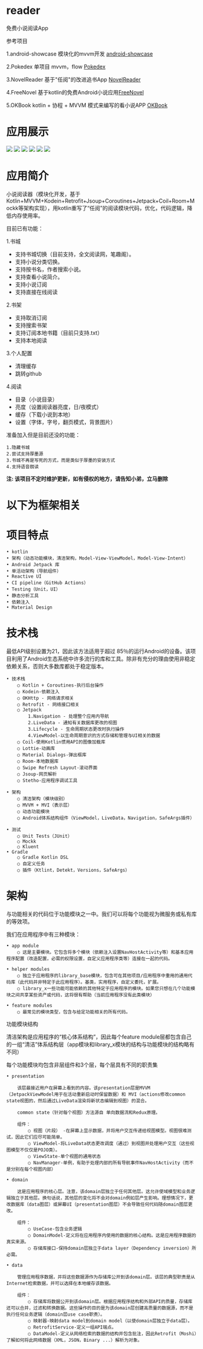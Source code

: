 # reader
免费小说阅读App

参考项目

1.android-showcase 模块化的mvvm开发 [android-showcase](https://github.com/igorwojda/android-showcase)

2.Pokedex 单项目 mvvm，flow [Pokedex](https://github.com/skydoves/Pokedex)

3.NovelReader 基于"任阅"的改进追书App [NovelReader](https://github.com/newbiechen1024/NovelReader)

4.FreeNovel 基于kotlin的免费Android小说应用[FreeNovel](https://github.com/lxygithub/FreeNovel)

5.OKBook kotlin + 协程 + MVVM 模式来编写的看小说APP [OKBook](https://gitee.com/xcode_xiao/OKBook)

# 应用展示

![](https://github.com/woodwen/reader/blob/main/screenshot/1.jpeg)
![](https://github.com/woodwen/reader/blob/main/screenshot/2.jpeg)
![](https://github.com/woodwen/reader/blob/main/screenshot/3.jpeg)
![](https://github.com/woodwen/reader/blob/main/screenshot/4.jpeg)
![](https://github.com/woodwen/reader/blob/main/screenshot/5.jpeg)
![](https://github.com/woodwen/reader/blob/main/screenshot/6.jpeg)


# 应用简介

小说阅读器（模块化开发，基于Kotlin+MVVM+Kodein+Retrofit+Jsoup+Coroutines+Jetpack+Coil+Room+Mockk等架构实现），用kotlin重写了“任阅”的阅读模块代码，优化，代码逻辑，降低内存使用率。

目前已有功能：

1.书城

  * 支持书城切换（目前支持，全文阅读网，笔趣阁）。
  * 支持小说分类切换。
  * 支持按书名，作者搜索小说。
  * 支持查看小说简介。
  * 支持小说订阅
  * 支持直接在线阅读

2.书架

   * 支持取消订阅
   * 支持搜索书架
   * 支持订阅本地书籍（目前只支持.txt）
   * 支持本地阅读

3.个人配置

  * 清理缓存
  * 跳转github

4.阅读

  * 目录（小说目录）
  * 亮度（设置阅读器亮度，日/夜模式）
  * 缓存（下载小说到本地）
  * 设置（字体，字号，翻页模式，背景图片）

准备加入但是目前还没的功能：

	1.隐藏书城
	2.尝试支持厚墨源
	3.书城不再是写死的方式，而是类似于厚墨的安装方式
	4.支持语音朗读

**注: 该项目不定时维护更新，如有侵权的地方，请告知小弟，立马删除**

# 以下为框架相关

# 项目特点

	• kotlin
	• 架构（动态功能模块，清洁架构，Model-View-ViewModel，Model-View-Intent）
	• Android Jetpack 库
	• 单活动架构（导航组件）
	• Reactive UI
	• CI pipeline（GitHub Actions）
	• Testing（Unit，UI）
	• 静态分析工具
	• 依赖注入
	• Material Design

# 技术栈

最低API级别设置为21，因此该方法适用于超过 85％的运行Android的设备。该项目利用了Android生态系统中许多流行的库和工具。除非有充分的理由使用非稳定依赖关系，否则大多数库都处于稳定版本。

	• 技术栈
		○ Kotlin + Coroutines-执行后台操作
		○ Kodein-依赖注入
		○ OKHttp - 网络请求相关
		○ Retrofit - 网络接口相关
		○ Jetpack
	 		1.Navigation - 处理整个应用内导航
	 		2.LiveData - 通知有关数据库更改的视图
	 		3.Lifecycle - 生命周期状态更改时执行操作
	 		4.ViewModel-以生命周期意识的方式存储和管理与UI相关的数据
		○ Coil-使用Kotlin惯用API的图像加载库
		○ Lottie-动画库
		○ Material Dialogs-弹出框库
		○ Room-本地数据库
		○ Swipe Refresh Layout-滚动界面
		○ Jsoup-网页解析
		○ Stetho-应用程序调试工具

	• 架构
		○ 清洁架构（模块级别）
		○ MVVM + MVI（表示层）
		○ 动态功能模块
		○ Android体系结构组件（ViewModel，LiveData，Navigation，SafeArgs插件）

	• 测试
		○ Unit Tests（JUnit）
		○ Mockk
		○ Kluent
	• Gradle
		○ Gradle Kotlin DSL
		○ 自定义任务
		○ 插件（Ktlint，Detekt，Versions，SafeArgs）

# 架构

与功能相关的代码位于功能模块之一中。我们可以将每个功能视为微服务或私有库的等效项。

我们在应用程序中有三种模块：

	• app module
		○ 这是主要模块。它包含将多个模块（依赖注入设置NavHostActivity等）和基本应用程序配置（改造配置，必需的权限设置，自定义应用程序类等）连接在一起的代码。

	• helper modules
		○ 独立于应用程序的library_base模块，包含可在其他项目/应用程序中重用的通用代码库（此代码并非特定于此应用程序）。基类，实用程序，自定义委托，扩展。
  		○ library_x一些功能可能依赖的其他特定于应用程序的模块。如果您只想在几个功能模块之间共享某些资产或代码，这将很有帮助（当前应用程序没有此类模块）

	• feature modules 
		○ 最常见的模块类型，包含与给定功能相关的所有代码。

功能模块结构

清洁架构是应用程序的“核心体系结构”，因此每个feature module层都包含自己的一组“清洁”体系结构层（app模块和library_x模块的结构与功能模块的结构略有不同）

每个功能模块均包含非层组件和3个层，每个层具有不同的职责集

	• presentation

 		该层最接近用户在屏幕上看到的内容。该presentation层是MVVM（JetpackViewModel用于在活动重新启动时保留数据）和 MVI（actions修改common state视图的，然后通过LiveData渲染将新状态编辑到视图）的混合。

		common state（针对每个视图）方法源自 单向数据流和Redux原理。

 		组件：
  			○ 视图（片段） -在屏幕上显示数据，并将用户交互传递给视图模型。视图很难测试，因此它们应尽可能简单。
  			○ ViewModel-将LiveData状态更改调度（通过）到视图并处理用户交互（这些视图模型不仅仅是POJO类）。
  			○ ViewState-单个视图的通用状态
  			○ NavManager-单例，有助于处理内部的所有导航事件NavHostActivity（而不是分别在每个视图内部）

	• domain

  		这是应用程序的核心层。注意，该domain层独立于任何其他层。这允许使域模型和业务逻辑独立于其他层。换句话说，其他层的变化将不会对domain例如层产生影响。理想情况下，更改数据库（data图层）或屏幕UI（presentation图层）不会导致任何代码随domain图层更改。

 		组件：
  			○ UseCase-包含业务逻辑
  			○ DomainModel-定义将在应用程序内使用的数据的核心结构。这是应用程序数据的真实来源。
  			○ 存储库接口-保持domain层独立于data layer（Dependency inversion）所必需。

	• data

		管理应用程序数据，并将这些数据源作为存储库公开到该domain层。该层的典型职责是从Internet检索数据，并可以选择在本地缓存该数据。

		组件：
  			○ 存储库将数据公开到该domain层。根据应用程序结构和外部API的质量，存储库还可以合并，过滤和转换数据。这些操作的目的是为该domain层创建高质量的数据源，而不是执行任何业务逻辑（domain层use case职责）。
  			○ 映射器-映射data model到domain model（以使domain层独立于data层）。
  			○ RetrofitService-定义一组API端点。
			○ DataModel-定义从网络检索的数据的结构并包含批注，因此Retrofit（Moshi）了解如何将此网络数据（XML，JSON，Binary ...）解析为对象。